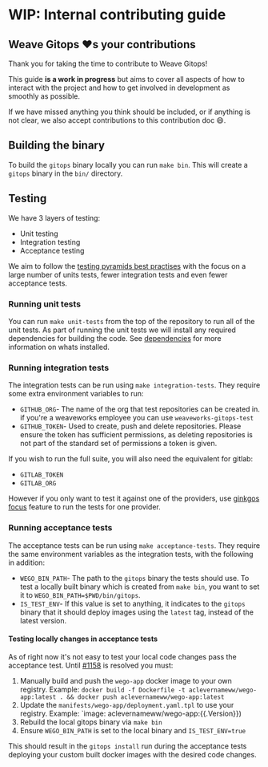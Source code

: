 # WIP: Internal contributing guide

## Weave Gitops :heart:s your contributions

Thank you for taking the time to contribute to Weave Gitops!

This guide **is a work in progress** but aims to cover all aspects of how to
interact with the project and how to get involved in development as smoothly as possible.

If we have missed anything you think should be included, or if anything is not
clear, we also accept contributions to this contribution doc :smile:.


## Building the binary
To build the `gitops` binary locally you can run `make bin`. This will create a `gitops`
binary in the `bin/` directory.


## Testing
We have 3 layers of testing:
- Unit testing
- Integration testing
- Acceptance testing

We aim to follow the [testing pyramids best practises](https://martinfowler.com/articles/practical-test-pyramid.html)
with the focus on a large number of units tests, fewer integration tests and even fewer acceptance tests.


### Running unit tests
You can run `make unit-tests` from the top of the repository to run all of the unit tests.
As part of running the unit tests we will install any required dependencies for building
the code. See [dependencies](tools/dependencies.toml) for more information on whats installed.


### Running integration tests
The integration tests can be run using `make integration-tests`. They require some
extra environment variables to run:

- `GITHUB_ORG`- The name of the org that test repositories can be created in.
if you're a weaveworks employee you can use `weaveworks-gitops-test`
- `GITHUB_TOKEN`- Used to create, push and delete repositories. Please ensure
the token has sufficient permissions, as deleting repositories is not part
of the standard set of permissions a token is given.

If you wish to run the full suite, you will also need the equivalent for gitlab:
- `GITLAB_TOKEN`
- `GITLAB_ORG`

However if you only want to test it against one of the providers, use [ginkgos focus](
https://onsi.github.io/ginkgo/#focused-specs) feature to run the tests for one provider.
### Running acceptance tests
The acceptance tests can be run using `make acceptance-tests`. They require the same
environment variables as the integration tests, with the following in addition:

- `WEGO_BIN_PATH`- The path to the `gitops` binary the tests should use. To test a locally
built binary which is created from `make bin`, you want to set it to `WEGO_BIN_PATH=$PWD/bin/gitops`.
- `IS_TEST_ENV`- If this value is set to anything, it indicates to the `gitops` binary
that it should deploy images using the `latest` tag, instead of the latest version.

#### Testing locally changes in acceptance tests
As of right now it's not easy to test your local code changes pass the acceptance test.
Until [#1158](https://github.com/weaveworks/weave-gitops/issues/1158) is resolved you must:

1. Manually build and push the `wego-app` docker image to your own registry. Example:
`docker build -f Dockerfile -t aclevernameww/wego-app:latest . && docker push aclevernameww/wego-app:latest`
2. Update the `manifests/wego-app/deployment.yaml.tpl` to use your registry. Example:
`image: aclevernameww/wego-app:{{.Version}})
3. Rebuild the local gitops binary via `make bin`
4. Ensure `WEGO_BIN_PATH` is set to the local binary and `IS_TEST_ENV=true`

This should result in the `gitops install` run during the acceptance tests deploying your custom built docker images with
the desired code changes.

